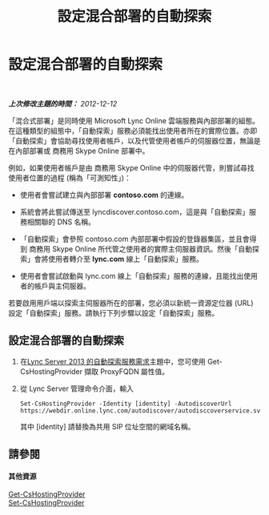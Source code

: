 ﻿---
title: 設定混合部署的自動探索
TOCTitle: 設定混合部署的自動探索
ms:assetid: ca605e62-181c-42ca-80a1-e37e610f8277
ms:mtpsurl: https://technet.microsoft.com/zh-tw/library/JJ945653(v=OCS.15)
ms:contentKeyID: 52056208
ms.date: 08/24/2015
mtps_version: v=OCS.15
ms.translationtype: HT
---

# 設定混合部署的自動探索

 

_**上次修改主題的時間：** 2012-12-12_

「混合式部署」是同時使用 Microsoft Lync Online 雲端服務與內部部署的組態。在這種類型的組態中，「自動探索」服務必須能找出使用者所在的實際位置。亦即「自動探索」會協助尋找使用者帳戶，以及代管使用者帳戶的伺服器位置，無論是在內部部署或 商務用 Skype Online 部署中。

例如，如果使用者帳戶是由 商務用 Skype Online 中的伺服器代管，則嘗試尋找使用者位置的過程 (稱為「可測知性」)：

  - 使用者會嘗試建立與內部部署 **contoso.com** 的連線。

  - 系統會將此嘗試傳送至 lyncdiscover.contoso.com，這是與「自動探索」服務相關聯的 DNS 名稱。

  - 「自動探索」會參照 contoso.com 內部部署中假設的登錄器集區，並且會得到 商務用 Skype Online 所代管之使用者的實際主伺服器資訊。然後「自動探索」會將使用者轉介至 **lync.com** 線上「自動探索」服務。

  - 使用者會嘗試啟動與 lync.com 線上「自動探索」服務的連線，且能找出使用者的帳戶與主伺服器。

若要啟用用戶端以探索主伺服器所在的部署，您必須以新統一資源定位器 (URL) 設定「自動探索」服務。請執行下列步驟以設定「自動探索」服務。

## 設定混合部署的自動探索

1.  在[Lync Server 2013 的自動探索服務需求](lync-server-2013-autodiscover-service-requirements.md)主題中，您可使用 Get-CsHostingProvider 擷取 ProxyFQDN 屬性值。

2.  從 Lync Server 管理命令介面，輸入
    
        Set-CsHostingProvider -Identity [identity] -AutodiscoverUrl https://webdir.online.lync.com/autodiscover/autodisccoverservice.svc/root
    
    其中 \[identity\] 請替換為共用 SIP 位址空間的網域名稱。

## 請參閱

#### 其他資源

[Get-CsHostingProvider](https://docs.microsoft.com/en-us/powershell/module/skype/Get-CsHostingProvider)  
[Set-CsHostingProvider](https://docs.microsoft.com/en-us/powershell/module/skype/Set-CsHostingProvider)

